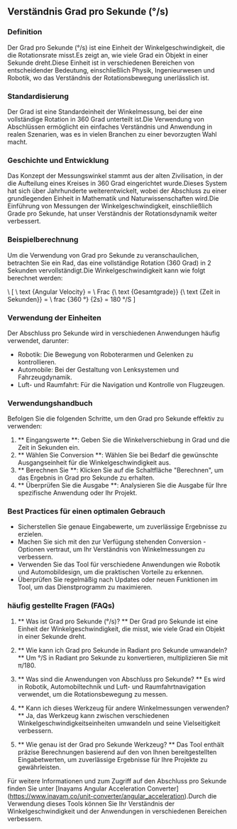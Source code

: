 ## Verständnis Grad pro Sekunde (°/s)

### Definition
Der Grad pro Sekunde (°/s) ist eine Einheit der Winkelgeschwindigkeit, die die Rotationsrate misst.Es zeigt an, wie viele Grad ein Objekt in einer Sekunde dreht.Diese Einheit ist in verschiedenen Bereichen von entscheidender Bedeutung, einschließlich Physik, Ingenieurwesen und Robotik, wo das Verständnis der Rotationsbewegung unerlässlich ist.

### Standardisierung
Der Grad ist eine Standardeinheit der Winkelmessung, bei der eine vollständige Rotation in 360 Grad unterteilt ist.Die Verwendung von Abschlüssen ermöglicht ein einfaches Verständnis und Anwendung in realen Szenarien, was es in vielen Branchen zu einer bevorzugten Wahl macht.

### Geschichte und Entwicklung
Das Konzept der Messungswinkel stammt aus der alten Zivilisation, in der die Aufteilung eines Kreises in 360 Grad eingerichtet wurde.Dieses System hat sich über Jahrhunderte weiterentwickelt, wobei der Abschluss zu einer grundlegenden Einheit in Mathematik und Naturwissenschaften wird.Die Einführung von Messungen der Winkelgeschwindigkeit, einschließlich Grade pro Sekunde, hat unser Verständnis der Rotationsdynamik weiter verbessert.

### Beispielberechnung
Um die Verwendung von Grad pro Sekunde zu veranschaulichen, betrachten Sie ein Rad, das eine vollständige Rotation (360 Grad) in 2 Sekunden vervollständigt.Die Winkelgeschwindigkeit kann wie folgt berechnet werden:

\ [
\ text {Angular Velocity} = \ Frac {\ text {Gesamtgrade}} {\ text {Zeit in Sekunden}} = \ frac {360 °} {2s} = 180 °/S
\]

### Verwendung der Einheiten
Der Abschluss pro Sekunde wird in verschiedenen Anwendungen häufig verwendet, darunter:
- Robotik: Die Bewegung von Roboterarmen und Gelenken zu kontrollieren.
- Automobile: Bei der Gestaltung von Lenksystemen und Fahrzeugdynamik.
- Luft- und Raumfahrt: Für die Navigation und Kontrolle von Flugzeugen.

### Verwendungshandbuch
Befolgen Sie die folgenden Schritte, um den Grad pro Sekunde effektiv zu verwenden:
1. ** Eingangswerte **: Geben Sie die Winkelverschiebung in Grad und die Zeit in Sekunden ein.
2. ** Wählen Sie Conversion **: Wählen Sie bei Bedarf die gewünschte Ausgangseinheit für die Winkelgeschwindigkeit aus.
3. ** Berechnen Sie **: Klicken Sie auf die Schaltfläche "Berechnen", um das Ergebnis in Grad pro Sekunde zu erhalten.
4. ** Überprüfen Sie die Ausgabe **: Analysieren Sie die Ausgabe für Ihre spezifische Anwendung oder Ihr Projekt.

### Best Practices für einen optimalen Gebrauch
- Sicherstellen Sie genaue Eingabewerte, um zuverlässige Ergebnisse zu erzielen.
- Machen Sie sich mit den zur Verfügung stehenden Conversion -Optionen vertraut, um Ihr Verständnis von Winkelmessungen zu verbessern.
- Verwenden Sie das Tool für verschiedene Anwendungen wie Robotik und Automobildesign, um die praktischen Vorteile zu erkennen.
- Überprüfen Sie regelmäßig nach Updates oder neuen Funktionen im Tool, um das Dienstprogramm zu maximieren.

### häufig gestellte Fragen (FAQs)

1. ** Was ist Grad pro Sekunde (°/s)? **
Der Grad pro Sekunde ist eine Einheit der Winkelgeschwindigkeit, die misst, wie viele Grad ein Objekt in einer Sekunde dreht.

2. ** Wie kann ich Grad pro Sekunde in Radiant pro Sekunde umwandeln? **
Um °/S in Radiant pro Sekunde zu konvertieren, multiplizieren Sie mit π/180.

3. ** Was sind die Anwendungen von Abschluss pro Sekunde? **
Es wird in Robotik, Automobiltechnik und Luft- und Raumfahrtnavigation verwendet, um die Rotationsbewegung zu messen.

4. ** Kann ich dieses Werkzeug für andere Winkelmessungen verwenden? **
Ja, das Werkzeug kann zwischen verschiedenen Winkelgeschwindigkeitseinheiten umwandeln und seine Vielseitigkeit verbessern.

5. ** Wie genau ist der Grad pro Sekunde Werkzeug? **
Das Tool enthält präzise Berechnungen basierend auf den von Ihnen bereitgestellten Eingabetwerten, um zuverlässige Ergebnisse für Ihre Projekte zu gewährleisten.

Für weitere Informationen und zum Zugriff auf den Abschluss pro Sekunde finden Sie unter [Inayams Angular Acceleration Converter] (https://www.inayam.co/unit-converter/angular_acceleration).Durch die Verwendung dieses Tools können Sie Ihr Verständnis der Winkelgeschwindigkeit und der Anwendungen in verschiedenen Bereichen verbessern.